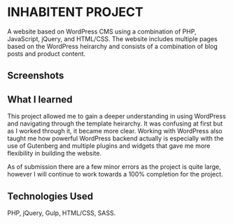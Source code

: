# INHABITENT PROJECT 
A website based on WordPress CMS using a combination of PHP, JavaScript, jQuery, and HTML/CSS. The website includes multiple pages based on the WordPress heirarchy and consists of a combination of blog posts and product content.   

## Screenshots 

## What I learned 
This project allowed me to gain a deeper understanding in using WordPress and navigating through the template heirarchy. It was confusing at first but as I worked through it, it became more clear. Working with WordPress also taught me how powerful WordPress backend actually is especially with the use of Gutenberg and multiple plugins and widgets that gave me more flexibility in building the website. 

As of submission there are a few minor errors as the project is quite large, however I will continue to work towards a 100% completion for the project. 

## Technologies Used 
PHP, jQuery, Gulp, HTML/CSS, SASS. 